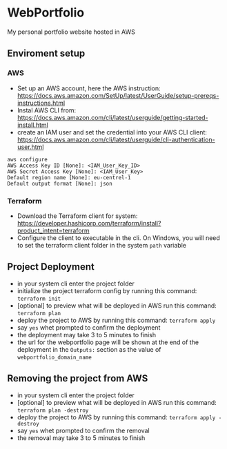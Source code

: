 # WebPortfolio
My personal portfolio website hosted in AWS


## Enviroment setup

### AWS
   - Set up an AWS account, here the AWS instruction: https://docs.aws.amazon.com/SetUp/latest/UserGuide/setup-prereqs-instructions.html
   - Instal AWS CLI from: https://docs.aws.amazon.com/cli/latest/userguide/getting-started-install.html
   - create an IAM user and set the credential into your AWS CLI client: https://docs.aws.amazon.com/cli/latest/userguide/cli-authentication-user.html

``` 
aws configure
AWS Access Key ID [None]: <IAM_User_Key_ID>
AWS Secret Access Key [None]: <IAM_User_Key>
Default region name [None]: eu-centrel-1
Default output format [None]: json
```

### Terraform
   - Download the Terraform client for system: https://developer.hashicorp.com/terraform/install?product_intent=terraform
   - Configure the client to executable in the cli. On Windows, you will need to set the terraform client folder in the system `path` variable



## Project Deployment
   - in your system cli enter the project folder
   - initialize the project terraform config by running this command: `terraform init`
   - [optional] to preview what will be deployed in AWS run this command: `terraform plan`
   - deploy the project to AWS by running this command: `terraform apply`
   - say `yes` whet prompted to confirm the deployment
   - the deployment may take 3 to 5 minutes to finish
   - the url for the webportfolio page will be shown at the end of the deployment in the `Outputs:` section as the value of `webportfolio_domain_name` 

## Removing the project from AWS
   - in your system cli enter the project folder
   - [optional] to preview what will be deployed in AWS run this command: `terraform plan -destroy`
   - deploy the project to AWS by running this command: `terraform apply -destroy`
   - say `yes` whet prompted to confirm the removal
   - the removal may take 3 to 5 minutes to finish